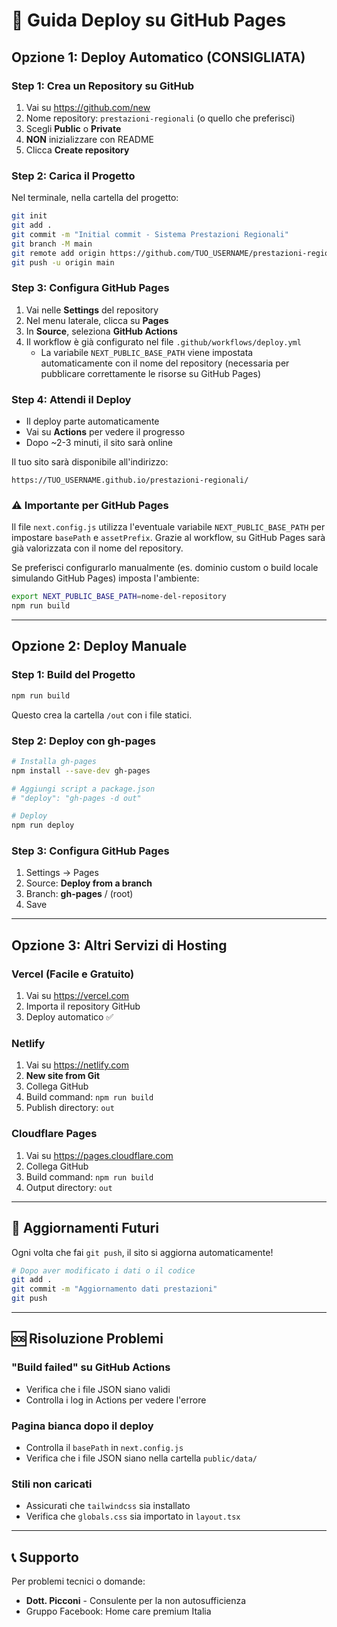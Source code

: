 # 🚀 Guida Deploy su GitHub Pages

## Opzione 1: Deploy Automatico (CONSIGLIATA)

### Step 1: Crea un Repository su GitHub

1. Vai su https://github.com/new
2. Nome repository: `prestazioni-regionali` (o quello che preferisci)
3. Scegli **Public** o **Private**
4. **NON** inizializzare con README
5. Clicca **Create repository**

### Step 2: Carica il Progetto

Nel terminale, nella cartella del progetto:

```bash
git init
git add .
git commit -m "Initial commit - Sistema Prestazioni Regionali"
git branch -M main
git remote add origin https://github.com/TUO_USERNAME/prestazioni-regionali.git
git push -u origin main
```

### Step 3: Configura GitHub Pages

1. Vai nelle **Settings** del repository
2. Nel menu laterale, clicca su **Pages**
3. In **Source**, seleziona **GitHub Actions**
4. Il workflow è già configurato nel file `.github/workflows/deploy.yml`
   - La variabile `NEXT_PUBLIC_BASE_PATH` viene impostata automaticamente con il nome del repository (necessaria per pubblicare correttamente le risorse su GitHub Pages)

### Step 4: Attendi il Deploy

- Il deploy parte automaticamente
- Vai su **Actions** per vedere il progresso
- Dopo ~2-3 minuti, il sito sarà online

Il tuo sito sarà disponibile all'indirizzo:
```
https://TUO_USERNAME.github.io/prestazioni-regionali/
```

### ⚠️ Importante per GitHub Pages

Il file `next.config.js` utilizza l'eventuale variabile `NEXT_PUBLIC_BASE_PATH` per impostare `basePath` e `assetPrefix`. Grazie al workflow, su GitHub Pages sarà già valorizzata con il nome del repository.

Se preferisci configurarlo manualmente (es. dominio custom o build locale simulando GitHub Pages) imposta l'ambiente:

```bash
export NEXT_PUBLIC_BASE_PATH=nome-del-repository
npm run build
```

---

## Opzione 2: Deploy Manuale

### Step 1: Build del Progetto

```bash
npm run build
```

Questo crea la cartella `/out` con i file statici.

### Step 2: Deploy con gh-pages

```bash
# Installa gh-pages
npm install --save-dev gh-pages

# Aggiungi script a package.json
# "deploy": "gh-pages -d out"

# Deploy
npm run deploy
```

### Step 3: Configura GitHub Pages

1. Settings → Pages
2. Source: **Deploy from a branch**
3. Branch: **gh-pages** / (root)
4. Save

---

## Opzione 3: Altri Servizi di Hosting

### Vercel (Facile e Gratuito)

1. Vai su https://vercel.com
2. Importa il repository GitHub
3. Deploy automatico ✅

### Netlify

1. Vai su https://netlify.com
2. **New site from Git**
3. Collega GitHub
4. Build command: `npm run build`
5. Publish directory: `out`

### Cloudflare Pages

1. Vai su https://pages.cloudflare.com
2. Collega GitHub
3. Build command: `npm run build`
4. Output directory: `out`

---

## 🔄 Aggiornamenti Futuri

Ogni volta che fai `git push`, il sito si aggiorna automaticamente!

```bash
# Dopo aver modificato i dati o il codice
git add .
git commit -m "Aggiornamento dati prestazioni"
git push
```

---

## 🆘 Risoluzione Problemi

### "Build failed" su GitHub Actions

- Verifica che i file JSON siano validi
- Controlla i log in Actions per vedere l'errore

### Pagina bianca dopo il deploy

- Controlla il `basePath` in `next.config.js`
- Verifica che i file JSON siano nella cartella `public/data/`

### Stili non caricati

- Assicurati che `tailwindcss` sia installato
- Verifica che `globals.css` sia importato in `layout.tsx`

---

## 📞 Supporto

Per problemi tecnici o domande:
- **Dott. Picconi** - Consulente per la non autosufficienza
- Gruppo Facebook: Home care premium Italia
